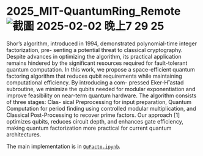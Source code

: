 # 2025_MIT-QuantumRing_Remote![截圖 2025-02-02 晚上7 29 25](https://github.com/user-attachments/assets/26b933ff-33ff-499f-b078-d4462c7f22c9)
Shor’s algorithm, introduced in 1994, demonstrated polynomial-time integer factorization, pre-
senting a potential threat to classical cryptography. Despite advances in optimizing the algorithm,
its practical application remains hindered by the significant resources required for fault-tolerant
quantum computation. In this work, we propose a space-efficient quantum factoring algorithm
that reduces qubit requirements while maintaining computational efficiency. By introducing a com-
pressed Eker-H˚astad subroutine, we minimize the qubits needed for modular exponentiation and
improve feasibility on near-term quantum hardware. The algorithm consists of three stages: Clas-
sical Preprocessing for input preparation, Quantum Computation for period finding using
controlled modular multiplication, and Classical Post-Processing to recover prime factors. Our
approach [1] optimizes qubits, reduces circuit depth, and enhances gate efficiency, making quantum
factorization more practical for current quantum architectures.

The main implementation is in [`QuFacto.ipynb`](QuFacto.ipynb).
